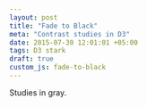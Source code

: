 ```yaml
---
layout: post
title: "Fade to Black"
meta: "Contrast studies in D3"
date: 2015-07-30 12:01:01 +05:00
tags: D3 stark
draft: true
custom_js: fade-to-black
---
```


Studies in gray.

